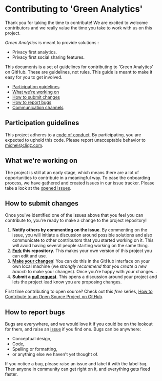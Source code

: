# Contributing to 'Green Analytics'

Thank you for taking the time to contribute! We are excited to welcome contributors and we really value the time you take to work with us on this project.

*Green Analytics* is meant to provide solutions :

* Privacy first analytics.
* Privacy first social sharing features.


This documents is a set of guidelines for contributing to 'Green Analytics' on GitHub. These are guidelines, not rules. This guide is meant to make it easy for you to get involved.

* [Participation guidelines](#participation-guidelines)
* [What we're working on](#what-were-working-on)
* [How to submit changes](#how-to-submit-changes)
* [How to report bugs](#how-to-report-bugs)
* [Communication channels](#communication-channels)

## Participation guidelines

This project adheres to a [code of conduct](CODE_OF_CONDUCT.md). By participating, you are expected to uphold this code. Please report unacceptable behavior to [michel@cliqz.com](mailto:michel@cliqz.com).

## What we're working on

The project is still at an early stage, which means there are a lot of opportunities to contribute in a meaningful way. To ease the onboarding process, we have gathered and created issues in our issue tracker. Please take a look at the [opened issues](https://github.com/cliqz-oss/green-analytics/issues).


## How to submit changes

Once you've identified one of the issues above that you feel you can contribute to, you're ready to make a change to the project repository!

1. **Notify others by commenting on the issue**. By commenting on the issue, you
   will initiate a discussion around possible solutions and also communicate to
   other contributors that you started working on it. This will avoid having
   several people starting working on the same thing.
2. **[Fork](https://help.github.com/articles/fork-a-repo/) this repository**. This makes your own version of this project you can edit and use.
3. **[Make your changes](https://guides.github.com/activities/forking/#making-changes)**! You can do this in the GitHub interface on your own local machine (we *strongly recommend that you create a new branch* to make your changes). Once you're happy with your changes...
4. **Submit a [pull request](https://help.github.com/articles/proposing-changes-to-a-project-with-pull-requests/)**. This opens a discussion around your project and lets the project lead know you are proposing changes.

First time contributing to open source? Check out this *free* series, [How to Contribute to an Open Source Project on GitHub](https://egghead.io/series/how-to-contribute-to-an-open-source-project-on-github).

## How to report bugs

Bugs are everywhere, and we would love it if you could be on the lookout for them, and raise an [issue](https://github.com/cliqz-oss/privacy-bot/issues) if you find one. Bugs can be anywhere:

* Conceptual design,
* Code,
* Spelling or formatting,
* or anything else we haven't yet thought of.

If you notice a bug, please raise an issue and label it with the label `bug`. Then anyone in community can get right on it, and everything gets fixed faster.